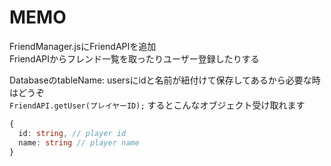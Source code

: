 # MEMO
FriendManager.jsにFriendAPIを追加  
FriendAPIからフレンド一覧を取ったりユーザー登録したりする  
  
DatabaseのtableName: usersにidと名前が紐付けて保存してあるから必要な時はどうぞ  
`FriendAPI.getUser(プレイヤーID);` するとこんなオブジェクト受け取れます  
```ts
{
  id: string, // player id
  name: string // player name
}
``` 
